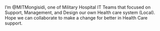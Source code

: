 I’m @MITMongisidi, one of Military Hospital IT Teams that focused on Support, Management, and Design our own Health care system (Local).
Hope we can collaborate to make a change for better in Health Care support.

<!---

--->
